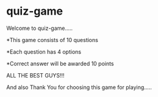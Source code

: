 # quiz-game
Welcome to quiz-game.....

*This game consists of 10 questions

*Each question has 4 options

*Correct answer will be awarded 10 points

ALL THE BEST GUYS!!!

And also Thank You for choosing this game for playing.....
